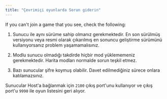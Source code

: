 ```yaml
---
title: "Çevrimiçi oyunlarda Sorun giderin"
---
```


If you can't join a game that you see, check the following:

1. Sunucu ile aynı sürüme sahip olmanız gerekmektedir. En son sürülmüş versiyonu veya resmi olarak çıkarılmış en sonuncu geliştirme sürümünü kullanıyorsanız problem yaşamamalısınız.

2. Modlu sunucu olmadığı takdirde hiçbir mod yüklememeniz gerekmektedir. Harita modları normalde sorun teşkil etmez.

3. Bazı sunucular şifre koymuş olabilir. Davet edilmediğiniz sürece onlara katılamazsınız.

Sunucular Host'a bağlanmak için `2100` çıkış port'unu kullanıyor ve çıkış port'u `9990` ile oyun listesini geri alıyor.
